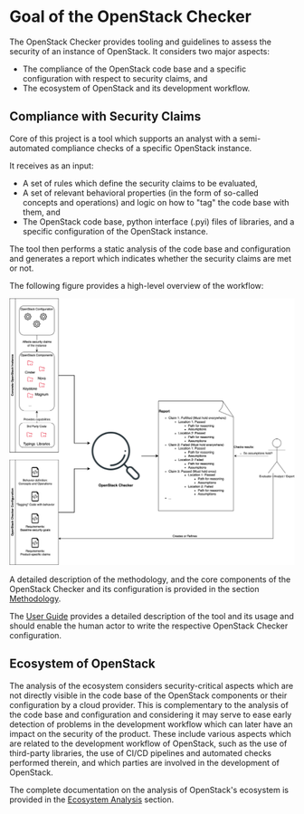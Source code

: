 # Goal of the OpenStack Checker

The OpenStack Checker provides tooling and guidelines to assess the security of an instance of OpenStack.
It considers two major aspects:

* The compliance of the OpenStack code base and a specific configuration with respect to security claims, and
* The ecosystem of OpenStack and its development workflow.

## Compliance with Security Claims

Core of this project is a tool which supports an analyst with a semi-automated compliance checks of a specific OpenStack instance.

It receives as an input:

* A set of rules which define the security claims to be evaluated,
* A set of relevant behavioral properties (in the form of so-called concepts and operations) and logic on how to "tag" the code base with them, and
* The OpenStack code base, python interface (.pyi) files of libraries, and a specific configuration of the OpenStack instance.

The tool then performs a static analysis of the code base and configuration and generates a report which indicates whether the security claims are met or not.

The following figure provides a high-level overview of the workflow:

![Workflow](assets/img/highlevel-overview.png)

A detailed description of the methodology, and the core components of the OpenStack Checker and its configuration is provided in the section [Methodology](methodology.md).

The [User Guide](user-guide.md) provides a detailed description of the tool and its usage and should enable the human actor to write the respective OpenStack Checker configuration.

## Ecosystem of OpenStack

The analysis of the ecosystem considers security-critical aspects which are not directly visible in the code base of the OpenStack components or their configuration by a cloud provider.
This is complementary to the analysis of the code base and configuration and considering it may serve to ease early detection of problems in the development workflow which can later have an impact on the security of the product.
These include various aspects which are related to the development workflow of OpenStack, such as the use of third-party libraries, the use of CI/CD pipelines and automated checks performed therein, and which parties are involved in the development of OpenStack.

The complete documentation on the analysis of OpenStack's ecosystem is provided in the [Ecosystem Analysis](ecosystem-analysis.md) section.
